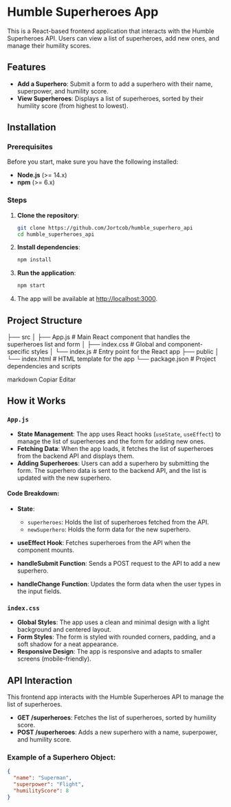 # Humble Superheroes App

This is a React-based frontend application that interacts with the Humble Superheroes API. Users can view a list of superheroes, add new ones, and manage their humility scores.

## Features

- **Add a Superhero**: Submit a form to add a superhero with their name, superpower, and humility score.
- **View Superheroes**: Displays a list of superheroes, sorted by their humility score (from highest to lowest).

## Installation

### Prerequisites

Before you start, make sure you have the following installed:

- **Node.js** (>= 14.x)
- **npm** (>= 6.x)

### Steps

1. **Clone the repository**:
    ```bash
    git clone https://github.com/Jortcob/humble_superhero_api
    cd humble_superheroes_api
    ```

2. **Install dependencies**:
    ```bash
    npm install
    ```

3. **Run the application**:
    ```bash
    npm start
    ```

4. The app will be available at [http://localhost:3000](http://localhost:3000).

## Project Structure

├── src │ ├── App.js # Main React component that handles the superheroes list and form │ ├── index.css # Global and component-specific styles │ └── index.js # Entry point for the React app ├── public │ └── index.html # HTML template for the app └── package.json # Project dependencies and scripts

markdown
Copiar
Editar

## How it Works

### `App.js`

- **State Management**: The app uses React hooks (`useState`, `useEffect`) to manage the list of superheroes and the form for adding new ones.
- **Fetching Data**: When the app loads, it fetches the list of superheroes from the backend API and displays them.
- **Adding Superheroes**: Users can add a superhero by submitting the form. The superhero data is sent to the backend API, and the list is updated with the new superhero.

#### Code Breakdown:
- **State**:
  - `superheroes`: Holds the list of superheroes fetched from the API.
  - `newSuperhero`: Holds the form data for the new superhero.
  
- **useEffect Hook**: Fetches superheroes from the API when the component mounts.

- **handleSubmit Function**: Sends a POST request to the API to add a new superhero.

- **handleChange Function**: Updates the form data when the user types in the input fields.

### `index.css`

- **Global Styles**: The app uses a clean and minimal design with a light background and centered layout.
- **Form Styles**: The form is styled with rounded corners, padding, and a soft shadow for a neat appearance.
- **Responsive Design**: The app is responsive and adapts to smaller screens (mobile-friendly).

## API Interaction

This frontend app interacts with the Humble Superheroes API to manage the list of superheroes.

- **GET /superheroes**: Fetches the list of superheroes, sorted by humility score.
- **POST /superheroes**: Adds a new superhero with a name, superpower, and humility score.

### Example of a Superhero Object:

```json
{
  "name": "Superman",
  "superpower": "Flight",
  "humilityScore": 8
}
